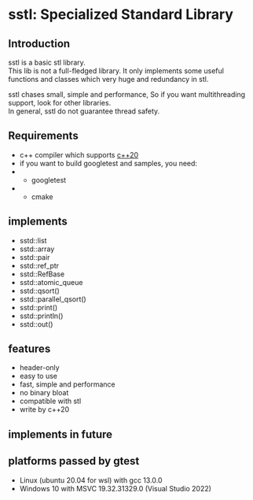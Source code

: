 # sstl: Specialized Standard Library

## Introduction
sstl is a basic stl library.<br>
This lib is not a full-fledged library. It only implements some useful functions and classes 
which very huge and redundancy in stl.

sstl chases small, simple and performance, So if you want multithreading support, 
look for other libraries.<br>
In general, sstl do not guarantee thread safety.


## Requirements
* c++ compiler which supports [c++20](https://en.cppreference.com/w/cpp/20)
* if you want to build googletest and samples, you need:
* - googletest
* - cmake

## implements
* sstd::list
* sstd::array
* sstd::pair
* sstd::ref_ptr
* sstd::RefBase
* sstd::atomic_queue
* sstd::qsort()
* sstd::parallel_qsort()
* sstd::print()
* sstd::println()
* sstd::out()

## features
* header-only
* easy to use
* fast, simple and performance
* no binary bloat
* compatible with stl
* write by c++20

## implements in future


## platforms passed by gtest
* Linux (ubuntu 20.04 for wsl) with gcc 13.0.0
* Windows 10 with MSVC 19.32.31329.0 (Visual Studio 2022)
